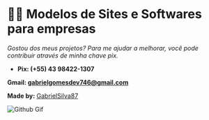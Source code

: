 # 👨‍💻 Modelos de Sites e Softwares para empresas
   
   
  *Gostou dos meus projetos? Para me ajudar a melhorar, você pode contribuir através de minha chave pix.*
   
- **Pix: (+55) 43 98422-1307**

**Gmail: gabrielgomesdev746@gmail.com**

**Made by:** [GabrielSilva87](https://github.com/GabrielSilva87)


![Github Gif](https://user-images.githubusercontent.com/74038190/212257468-1e9a91f1-b626-4baa-b15d-5c385dfa7ed2.gif)